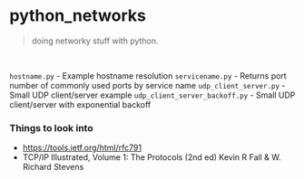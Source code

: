 # python_networks
> doing networky stuff with python.
<br>

`hostname.py` - Example hostname resolution
`servicename.py` - Returns port number of commonly used ports by service name
`udp_client_server.py` - Small UDP client/server example
`udp_client_server_backoff.py` - Small UDP client/server with exponential backoff


### Things to look into
- https://tools.ietf.org/html/rfc791
- TCP/IP Illustrated, Volume 1: The Protocols (2nd ed) Kevin R Fall & W. Richard Stevens